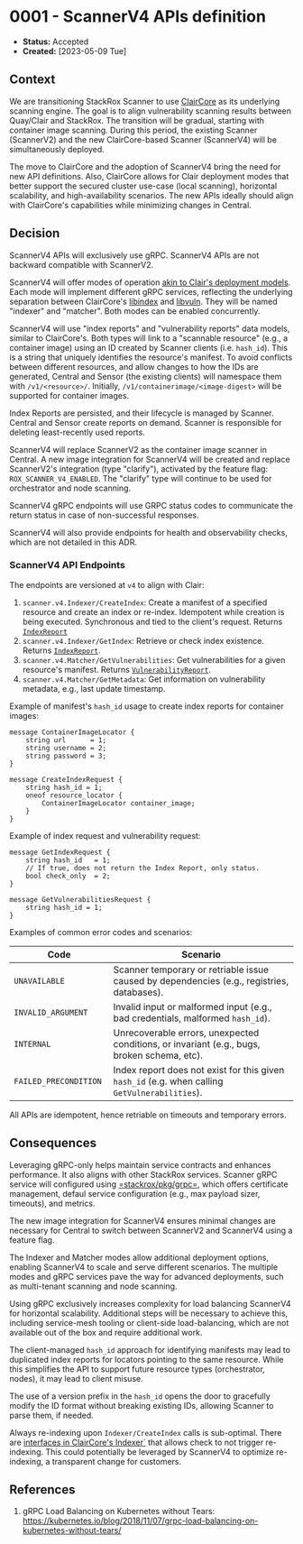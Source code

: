 # 0001 - ScannerV4 APIs definition

- **Status:** Accepted
- **Created:** [2023-05-09 Tue]

## Context

We are transitioning StackRox Scanner to use [ClairCore](https://github.com/quay/claircore) as its underlying scanning engine. The goal is to align vulnerability scanning results between Quay/Clair and StackRox. The transition will be gradual, starting with container image scanning. During this period, the existing Scanner (ScannerV2) and the new ClairCore-based Scanner (ScannerV4) will be simultaneously deployed.

The move to ClairCore and the adoption of ScannerV4 bring the need for new API definitions. Also, ClairCore allows for Clair deployment modes that better support the secured cluster use-case (local scanning), horizontal scalability, and high-availability scenarios. The new APIs ideally should align with ClairCore's capabilities while minimizing changes in Central.

## Decision

ScannerV4 APIs will exclusively use gRPC. ScannerV4 APIs are not backward compatible with ScannerV2.

ScannerV4 will offer modes of operation [akin to Clair's deployment models](https://quay.github.io/clair/howto/deployment.html). Each mode will implement different gRPC services, reflecting the underlying separation between ClairCore's [libindex](https://pkg.go.dev/github.com/quay/claircore/libindex#Libindex) and [libvuln](https://pkg.go.dev/github.com/quay/claircore/libvuln#Libvuln). They will be named "indexer" and "matcher". Both modes can be enabled concurrently.

ScannerV4 will use "index reports" and "vulnerability reports" data models, similar to ClairCore's. Both types will link to a "scannable resource" (e.g., a container image) using an ID created by Scanner clients (i.e. `hash_id`). This is a string that uniquely identifies the resource's manifest. To avoid conflicts between different resources, and allow changes to how the IDs are generated, Central and Sensor (the existing clients) will namespace them with `/v1/<resource>/`.  Initially, `/v1/containerimage/<image-digest>` will be supported for container images.

Index Reports are persisted, and their lifecycle is managed by Scanner. Central and Sensor create reports on demand. Scanner is responsible for deleting least-recently used reports.

ScannerV4 will replace ScannerV2 as the container image scanner in Central. A new image integration for ScannerV4 will be created and replace ScannerV2's integration (type "clarify"), activated by the feature flag: `ROX_SCANNER_V4_ENABLED`. The "clarify" type will continue to be used for orchestrator and node scanning.

ScannerV4 gRPC endpoints will use GRPC status codes to communicate the return status in case of non-successful responses.

ScannerV4 will also provide endpoints for health and observability checks, which are not detailed in this ADR.

### ScannerV4 API Endpoints

The endpoints are versioned at `v4` to align with Clair:

1. `scanner.v4.Indexer/CreateIndex`: Create a manifest of a specified resource and create an index or re-index. Idempotent while creation is being executed. Synchronous and tied to the client's request. Returns [`IndexReport`](https://github.com/quay/claircore/blob/v1.4.18/indexreport.go#L19)
2. `scanner.v4.Indexer/GetIndex`: Retrieve or check index existence. Returns [`IndexReport`](https://github.com/quay/claircore/blob/v1.4.18/indexreport.go#L19).
3. `scanner.v4.Matcher/GetVulnerabilities`: Get vulnerabilities for a given resource's manifest. Returns [`VulnerabilityReport`](https://github.com/quay/claircore/blob/v1.4.18/vulnerabilityreport.go#L7).
4. `scanner.v4.Matcher/GetMetadata`: Get information on vulnerability metadata, e.g., last update timestamp.

Example of manifest's `hash_id` usage to create index reports for container images:

```
message ContainerImageLocator {
    string url      = 1;
    string username = 2;
    string password = 3;
}

message CreateIndexRequest {
    string hash_id = 1;
    oneof resource_locator {
        ContainerImageLocator container_image;
    }
}
```

Example of index request and vulnerability request:

```
message GetIndexRequest {
    string hash_id   = 1;
    // If true, does not return the Index Report, only status.
    bool check_only  = 2;
}

message GetVulnerabilitiesRequest {
    string hash_id = 1;
}
```

Examples of common error codes and scenarios:

| Code | Scenario |
| --- | ---
| `UNAVAILABLE` | Scanner temporary or retriable issue caused by dependencies (e.g., registries, databases).
| `INVALID_ARGUMENT` | Invalid input or malformed input (e.g., bad credentials, malformed `hash_id`).
| `INTERNAL` | Unrecoverable errors, unexpected conditions, or invariant (e.g., bugs, broken schema, etc).
| `FAILED_PRECONDITION	` | Index report does not exist for this given `hash_id` (e.g. when calling `GetVulnerabilities`).

All APIs are idempotent, hence retriable on timeouts and temporary errors.

## Consequences

Leveraging gRPC-only helps maintain service contracts and enhances performance. It also aligns with other StackRox services. Scanner gRPC service will configured using [=stackrox/pkg/grpc=](https://github.com/stackrox/stackrox/blob/74476b76b39dfe2e9cdaeecc3e9eaf262097389f/pkg/grpc), which offers certificate management, defaul service configuration (e.g., max payload sizer, timeouts), and metrics.

The new image integration for ScannerV4 ensures minimal changes are necessary for Central to switch between ScannerV2 and ScannerV4 using a feature flag.

The Indexer and Matcher modes allow additional deployment options, enabling ScannerV4 to scale and serve different scenarios. The multiple modes and gRPC services pave the way for advanced deployments, such as multi-tenant scanning and node scanning.

Using gRPC exclusively increases complexity for load balancing ScannerV4 for horizontal scalability. Additional steps will be necessary to achieve this, including service-mesh tooling or client-side load-balancing, which are not available out of the box and require additional work.

The client-managed `hash_id` approach for identifying manifests may lead to duplicated index reports for locators pointing to the same resource. While this simplifies the API to support future resource types (orchestrator, nodes), it may lead to client misuse.

The use of a version prefix in the `hash_id` opens the door to gracefully modify the ID format without breaking existing IDs, allowing Scanner to parse them, if needed.

Always re-indexing upon `Indexer/CreateIndex` calls is sub-optimal. There are [interfaces in ClairCore's Indexer`](https://github.com/quay/clair/blob/8174e950186c03bee10a9174643bca0f173710c2/indexer/service.go#L47) that allows check to not trigger re-indexing. This could potentially be leveraged by ScannerV4 to optimize re-indexing, a transparent change for customers.

## References

1. gRPC Load Balancing on Kubernetes without Tears: https://kubernetes.io/blog/2018/11/07/grpc-load-balancing-on-kubernetes-without-tears/
